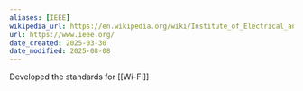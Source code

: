 ```yaml
---
aliases: [IEEE]
wikipedia_url: https://en.wikipedia.org/wiki/Institute_of_Electrical_and_Electronics_Engineers
url: https://www.ieee.org/
date_created: 2025-03-30
date_modified: 2025-08-08
---
```

Developed the standards for [[Wi-Fi]]


